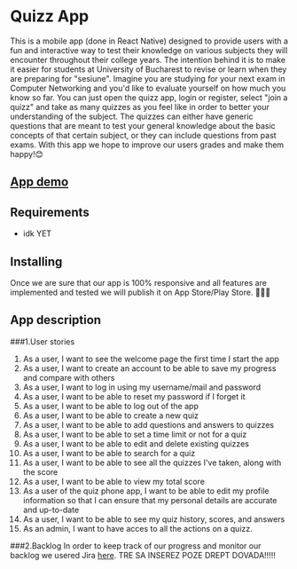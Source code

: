 # Quizz App

This is a mobile app (done in React Native) designed to provide users with a fun and interactive way to test their knowledge on various subjects they will encounter 
throughout their college years. The intention behind it is to make it easier for students at University of Bucharest to revise or learn when they are 
preparing for "sesiune".
Imagine you are studying for your next exam in Computer Networking and you'd like to evaluate yourself on how much you know so far. You can just open the
quizz app, login or register, select "join a quizz" and take as many quizzes as you feel like in order to better your understanding of the subject. The 
quizzes can either have generic questions that are meant to test your general knowledge about the basic concepts of that certain subject, or they can 
include questions from past exams. 
With this app we hope to improve our users grades and make them happy!😊 

## [App demo](https://www.youtube.com/watch?v=FWsIpYMRW84&ab_channel=Laurentiu)

## Requirements

- idk YET

## Installing
Once we are sure that our app is 100% responsive and all features are implemented and tested we will publish it on App Store/Play Store. 🧑🏼‍💻

## App description 
###1.User stories
1. As a user, I want to see the welcome page the first time I start the app
2. As a user, I want to create an account to be able to save my progress and compare with others
3. As a user, I want to log in using my username/mail and password
4. As a user, I want to be able to reset my password if I forget it
5. As a user, I want to be able to log out of the app
6. As a user, I want to be able to create a new quiz
7. As a user, I want to be able to add questions and answers to quizzes
8. As a user, I want to be able to set a time limit or not for a quiz
9. As a user, I want to be able to edit and delete existing quizzes
10. As a user, I want to be able to search for a quiz
11. As a user, I want to be able to see all the quizzes I've taken, along with the score
12. As a user, I want to be able to view my total score
13. As a user of the quiz phone app, I want to be able to edit my profile information so that I can ensure that my personal details are accurate and up-to-date
14. As a user, I want to be able to see my quiz history, scores, and answers
15. As an admin, I want to have acces to all the actions on a quizz.

###2.Backlog
In order to keep track of our progress and monitor our backlog we usered Jira [here](https://mdsproiect.atlassian.net/jira/software/projects/PRC/boards/2/backlog).
  TRE SA INSEREZ POZE DREPT DOVADA!!!!!
















